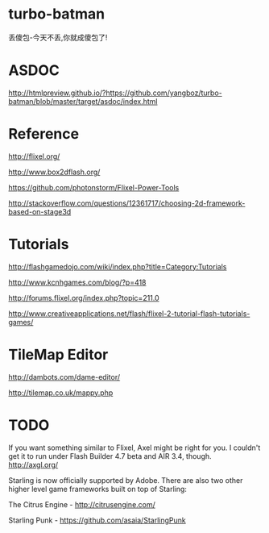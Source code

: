 turbo-batman
============

丢傻包-今天不丢,你就成傻包了!


ASDOC
============
http://htmlpreview.github.io/?https://github.com/yangboz/turbo-batman/blob/master/target/asdoc/index.html

Reference
============
http://flixel.org/

http://www.box2dflash.org/

https://github.com/photonstorm/Flixel-Power-Tools

http://stackoverflow.com/questions/12361717/choosing-2d-framework-based-on-stage3d

Tutorials
============
http://flashgamedojo.com/wiki/index.php?title=Category:Tutorials

http://www.kcnhgames.com/blog/?p=418

http://forums.flixel.org/index.php?topic=211.0

http://www.creativeapplications.net/flash/flixel-2-tutorial-flash-tutorials-games/

TileMap Editor
============
http://dambots.com/dame-editor/

http://tilemap.co.uk/mappy.php

TODO
============
If you want something similar to Flixel, Axel might be right for you. I couldn't get it to run under Flash Builder 4.7 beta and AIR 3.4, though. http://axgl.org/

Starling is now officially supported by Adobe. There are also two other higher level game frameworks built on top of Starling:

The Citrus Engine - http://citrusengine.com/

Starling Punk - https://github.com/asaia/StarlingPunk



